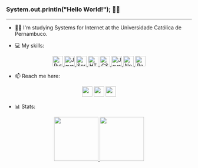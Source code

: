 ### System.out.println("Hello World!"); 👋🏼
<hr>

- 👨‍💻 I'm studying Systems for Internet at the Universidade Católica de Pernambuco.

- 💻 My skills:

<div align="center">
<a href="#">
  <img height="28" src="https://img.shields.io/badge/Python-14354C?style=for-the-badge&logo=python&logoColor=white" alt="Python" style="pointer-events: none;">
  <img height="28" src="https://img.shields.io/badge/Java-ED8B00?style=for-the-badge&logo=openjdk&logoColor=white" alt="Java" style="pointer-events: none;">
  <img height="28" src="https://img.shields.io/badge/Spring-6DB33F?style=for-the-badge&logo=spring&logoColor=white" alt="Spring" style="pointer-events: none;">
  <img height="28" src="https://img.shields.io/badge/HTML5-E34F26?style=for-the-badge&logo=html5&logoColor=white" alt="HTML5" style="pointer-events: none;">
  <img height="28" src="https://img.shields.io/badge/CSS3-1572B6?style=for-the-badge&logo=css3&logoColor=white" alt="CSS3" style="pointer-events: none;">
  <img height="28" src="https://img.shields.io/badge/JavaScript-F7DF1E?style=for-the-badge&logo=javascript&logoColor=black" alt="JavaScript" style="pointer-events: none;">
  <img height="28" src="https://img.shields.io/badge/Node.js-43853D?style=for-the-badge&logo=node.js&logoColor=white" alt="Node" style="pointer-events: none;">
  <img height="28" src="https://img.shields.io/badge/React-20232A?style=for-the-badge&logo=react&logoColor=61DAFB" alt="React" style="pointer-events: none;">
</a>
</div>

- 📫 Reach me here:

<div align="center">
<a href="https://www.linkedin.com/in/hamiltongomes-8/" ><img height="28" src="https://img.shields.io/badge/LinkedIn-0077B5?style=for-the-badge&logo=linkedin&logoColor=white"></a>
<a href="mailto:hamilton.gomes8@hotmail.com"><img height="28" src="https://img.shields.io/badge/Microsoft_Outlook-0078D4?style=for-the-badge&logo=microsoft-outlook&logoColor=white"></a>
<a href="https://www.instagram.com/hamilton.png/"><img height="28" src="https://img.shields.io/badge/Instagram-E4405F?style=for-the-badge&logo=instagram&logoColor=white"></a>
</div>

- 📊 Stats:

<div align="center">
<a href="https://github.com/hamiltonGomes">
<img height="120em" src="https://github-readme-stats.vercel.app/api?username=hamiltonGomes&show_icons=true&theme=chartreuse-dark&include_all_commits=true&count_private=true"/>
<img height="120em" src="https://github-readme-stats.vercel.app/api/top-langs/?username=hamiltonGomes&layout=compact&langs_count=7&theme=chartreuse-dark"/>
</div>
